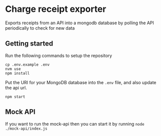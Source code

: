 # Charge receipt exporter

Exports receipts from an API into a mongodb database by polling the API periodically to check for new data

## Getting started

Run the following commands to setup the repository

```
cp .env.example .env
nvm use
npm install
```

Put the URI for your MongoDB database into the `.env` file, and also update the api url.

```
npm start
```

## Mock API

If you want to run the mock-api then you can start it by running `node ./mock-api/index.js`
